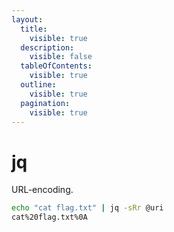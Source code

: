 ```yaml
---
layout:
  title:
    visible: true
  description:
    visible: false
  tableOfContents:
    visible: true
  outline:
    visible: true
  pagination:
    visible: true
---
```


# jq

URL-encoding.

```bash
echo "cat flag.txt" | jq -sRr @uri
cat%20flag.txt%0A
```
